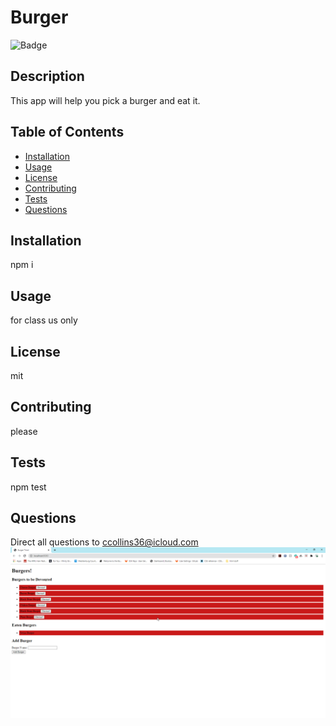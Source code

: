# Burger

  ![Badge](https://img.shields.io/badge/License-mit-RED)

## Description
 This app will help you pick a burger and eat it.
 ## Table of Contents

 * [Installation](#installation)
 * [Usage](#usage)
 * [License](#license)
 * [Contributing](contributing)
 * [Tests](tests)
 * [Questions](questions)

 ## Installation
 npm i
 ## Usage
 for class us only
 ## License
 mit
 ## Contributing
 please
 ## Tests
 npm test
 ## Questions
 Direct all questions to ccollins36@icloud.com
![screen shot](./images/burger.png)
 
